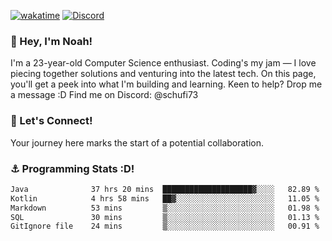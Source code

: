 [![wakatime](https://wakatime.com/badge/user/018b5c7c-fde2-4105-aa96-f5c758abb0a2.svg)](https://wakatime.com/@018b5c7c-fde2-4105-aa96-f5c758abb0a2)
[![Discord](https://img.shields.io/badge/Discord-5865F2?style=flat&logo=discord&logoColor=white)](https://discord.gg/eAW8AGXaGu)



### 👋 Hey, I'm Noah!
I'm a 23-year-old Computer Science enthusiast. Coding's my jam — I love piecing together solutions and venturing into the latest tech. On this page, you'll get a peek into what I'm building and learning. Keen to help? Drop me a message :D 
Find me on Discord: @schufi73

### 🤝 Let's Connect!
Your journey here marks the start of a potential collaboration.

### ⚓ Programming Stats :D!
<!--START_SECTION:waka-->

```txt
Java              37 hrs 20 mins  ████████████████████▓░░░░   82.89 %
Kotlin            4 hrs 58 mins   ██▓░░░░░░░░░░░░░░░░░░░░░░   11.05 %
Markdown          53 mins         ▒░░░░░░░░░░░░░░░░░░░░░░░░   01.98 %
SQL               30 mins         ▒░░░░░░░░░░░░░░░░░░░░░░░░   01.13 %
GitIgnore file    24 mins         ▒░░░░░░░░░░░░░░░░░░░░░░░░   00.91 %
```

<!--END_SECTION:waka-->
